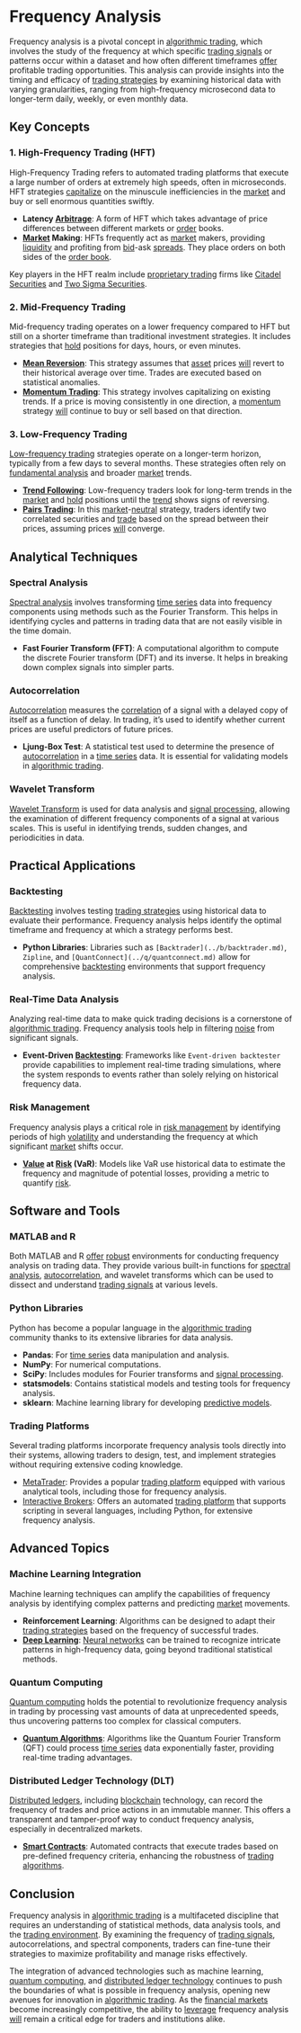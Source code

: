# Frequency Analysis

Frequency analysis is a pivotal concept in [algorithmic trading](../a/algorithmic_trading.md), which involves the study of the frequency at which specific [trading signals](../t/trading_signals.md) or patterns occur within a dataset and how often different timeframes [offer](../o/offer.md) profitable trading opportunities. This analysis can provide insights into the timing and efficacy of [trading strategies](../t/trading_strategies.md) by examining historical data with varying granularities, ranging from high-frequency microsecond data to longer-term daily, weekly, or even monthly data.

## Key Concepts

### 1. High-Frequency Trading (HFT)
High-Frequency Trading refers to automated trading platforms that execute a large number of orders at extremely high speeds, often in microseconds. HFT strategies [capitalize](../c/capitalize.md) on the minuscule inefficiencies in the [market](../m/market.md) and buy or sell enormous quantities swiftly.

- **Latency [Arbitrage](../a/arbitrage.md)**: A form of HFT which takes advantage of price differences between different markets or [order](../o/order.md) books.
- **[Market](../m/market.md) Making**: HFTs frequently act as [market](../m/market.md) makers, providing [liquidity](../l/liquidity.md) and profiting from [bid](../b/bid.md)-ask [spreads](../s/spreads.md). They place orders on both sides of the [order book](../o/order_book.md).
  
Key players in the HFT realm include [proprietary trading](../p/proprietary_trading.md) firms like [Citadel Securities](https://www.citadelsecurities.com/) and [Two Sigma Securities](https://www.twosigma.com/).

### 2. Mid-Frequency Trading
Mid-frequency trading operates on a lower frequency compared to HFT but still on a shorter timeframe than traditional investment strategies. It includes strategies that [hold](../h/hold.md) positions for days, hours, or even minutes.

- **[Mean Reversion](../m/mean_reversion.md)**: This strategy assumes that [asset](../a/asset.md) prices [will](../w/will.md) revert to their historical average over time. Trades are executed based on statistical anomalies.
- **[Momentum Trading](../m/momentum_trading.md)**: This strategy involves capitalizing on existing trends. If a price is moving consistently in one direction, a [momentum](../m/momentum.md) strategy [will](../w/will.md) continue to buy or sell based on that direction.

### 3. Low-Frequency Trading
[Low-frequency trading](../l/low-frequency_trading.md) strategies operate on a longer-term horizon, typically from a few days to several months. These strategies often rely on [fundamental analysis](../f/fundamental_analysis.md) and broader [market](../m/market.md) trends.

- **[Trend Following](../t/trend_following.md)**: Low-frequency traders look for long-term trends in the [market](../m/market.md) and [hold](../h/hold.md) positions until the [trend](../t/trend.md) shows signs of reversing.
- **[Pairs Trading](../p/pairs_trading.md)**: In this [market](../m/market.md)-[neutral](../n/neutral.md) strategy, traders identify two correlated securities and [trade](../t/trade.md) based on the spread between their prices, assuming prices [will](../w/will.md) converge.

## Analytical Techniques

### Spectral Analysis
[Spectral analysis](../s/spectral_analysis.md) involves transforming [time series](../t/time_series.md) data into frequency components using methods such as the Fourier Transform. This helps in identifying cycles and patterns in trading data that are not easily visible in the time domain.

- **Fast Fourier Transform (FFT)**: A computational algorithm to compute the discrete Fourier transform (DFT) and its inverse. It helps in breaking down complex signals into simpler parts.
  
### Autocorrelation
[Autocorrelation](../a/autocorrelation.md) measures the [correlation](../c/correlation.md) of a signal with a delayed copy of itself as a function of delay. In trading, it’s used to identify whether current prices are useful predictors of future prices.

- **Ljung-Box Test**: A statistical test used to determine the presence of [autocorrelation](../a/autocorrelation.md) in a [time series](../t/time_series.md) data. It is essential for validating models in [algorithmic trading](../a/algorithmic_trading.md).

### Wavelet Transform
[Wavelet Transform](../w/wavelet_transform_in_trading.md) is used for data analysis and [signal processing](../s/signal_processing_in_trading.md), allowing the examination of different frequency components of a signal at various scales. This is useful in identifying trends, sudden changes, and periodicities in data.

## Practical Applications

### Backtesting
[Backtesting](../b/backtesting.md) involves testing [trading strategies](../t/trading_strategies.md) using historical data to evaluate their performance. Frequency analysis helps identify the optimal timeframe and frequency at which a strategy performs best.

- **Python Libraries**: Libraries such as `[Backtrader](../b/backtrader.md)`, `Zipline`, and `[QuantConnect](../q/quantconnect.md)` allow for comprehensive [backtesting](../b/backtesting.md) environments that support frequency analysis.

### Real-Time Data Analysis
Analyzing real-time data to make quick trading decisions is a cornerstone of [algorithmic trading](../a/algorithmic_trading.md). Frequency analysis tools help in filtering [noise](../n/noise.md) from significant signals.

- **Event-Driven [Backtesting](../b/backtesting.md)**: Frameworks like `Event-driven backtester` provide capabilities to implement real-time trading simulations, where the system responds to events rather than solely relying on historical frequency data.

### Risk Management
Frequency analysis plays a critical role in [risk management](../r/risk_management.md) by identifying periods of high [volatility](../v/volatility.md) and understanding the frequency at which significant [market](../m/market.md) shifts occur.

- **[Value](../v/value.md) at [Risk](../r/risk.md) (VaR)**: Models like VaR use historical data to estimate the frequency and magnitude of potential losses, providing a metric to quantify [risk](../r/risk.md).

## Software and Tools

### MATLAB and R
Both MATLAB and R [offer](../o/offer.md) [robust](../r/robust.md) environments for conducting frequency analysis on trading data. They provide various built-in functions for [spectral analysis](../s/spectral_analysis.md), [autocorrelation](../a/autocorrelation.md), and wavelet transforms which can be used to dissect and understand [trading signals](../t/trading_signals.md) at various levels.

### Python Libraries
Python has become a popular language in the [algorithmic trading](../a/algorithmic_trading.md) community thanks to its extensive libraries for data analysis.

- **Pandas**: For [time series](../t/time_series.md) data manipulation and analysis.
- **NumPy**: For numerical computations.
- **SciPy**: Includes modules for Fourier transforms and [signal processing](../s/signal_processing_in_trading.md).
- **statsmodels**: Contains statistical models and testing tools for frequency analysis.
- **sklearn**: Machine learning library for developing [predictive models](../p/predictive_models_in_trading.md).

### Trading Platforms
Several trading platforms incorporate frequency analysis tools directly into their systems, allowing traders to design, test, and implement strategies without requiring extensive coding knowledge.

- [MetaTrader](https://www.metatrader4.com/): Provides a popular [trading platform](../t/trading_platform.md) equipped with various analytical tools, including those for frequency analysis.
- [Interactive Brokers](https://www.interactivebrokers.com/): Offers an automated [trading platform](../t/trading_platform.md) that supports scripting in several languages, including Python, for extensive frequency analysis.

## Advanced Topics

### Machine Learning Integration
Machine learning techniques can amplify the capabilities of frequency analysis by identifying complex patterns and predicting [market](../m/market.md) movements.

- **Reinforcement Learning**: Algorithms can be designed to adapt their [trading strategies](../t/trading_strategies.md) based on the frequency of successful trades.
- **[Deep Learning](../d/deep_learning.md)**: [Neural networks](../n/neural_networks_in_trading.md) can be trained to recognize intricate patterns in high-frequency data, going beyond traditional statistical methods.

### Quantum Computing
[Quantum computing](../q/quantum_computing_in_trading.md) holds the potential to revolutionize frequency analysis in trading by processing vast amounts of data at unprecedented speeds, thus uncovering patterns too complex for classical computers.

- **[Quantum Algorithms](../q/quantum_algorithms_in_trading.md)**: Algorithms like the Quantum Fourier Transform (QFT) could process [time series](../t/time_series.md) data exponentially faster, providing real-time trading advantages.

### Distributed Ledger Technology (DLT)
[Distributed ledgers](../d/distributed_ledgers.md), including [blockchain](../b/blockchain_in_trading.md) technology, can record the frequency of trades and price actions in an immutable manner. This offers a transparent and tamper-proof way to conduct frequency analysis, especially in decentralized markets.

- **[Smart Contracts](../s/smart_contracts_in_trading.md)**: Automated contracts that execute trades based on pre-defined frequency criteria, enhancing the robustness of [trading algorithms](../t/trading_algorithms.md).

## Conclusion

Frequency analysis in [algorithmic trading](../a/algorithmic_trading.md) is a multifaceted discipline that requires an understanding of statistical methods, data analysis tools, and the [trading environment](../t/trading_environment.md). By examining the frequency of [trading signals](../t/trading_signals.md), autocorrelations, and spectral components, traders can fine-tune their strategies to maximize profitability and manage risks effectively.

The integration of advanced technologies such as machine learning, [quantum computing](../q/quantum_computing_in_trading.md), and [distributed ledger technology](../d/distributed_ledger_technology.md) continues to push the boundaries of what is possible in frequency analysis, opening new avenues for innovation in [algorithmic trading](../a/algorithmic_trading.md). As the [financial markets](../f/financial_market.md) become increasingly competitive, the ability to [leverage](../l/leverage.md) frequency analysis [will](../w/will.md) remain a critical edge for traders and institutions alike.
